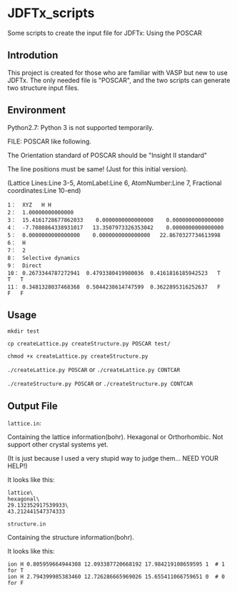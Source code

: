 # JDFTx_scripts
Some scripts to create the input file for JDFTx: Using the POSCAR

## Introdution

This project is created for those who are familiar with VASP but new to use JDFTx. The only needed file is "POSCAR", and the two scripts can generate two structure input files.

## Environment

Python2.7: Python 3 is not supported temporarily.

FILE: POSCAR like following. 

The Orientation standard of POSCAR should be "Insight II standard"

The line positions must be same! (Just for this initial version).

(Lattice Lines:Line 3-5, AtomLabel:Line 6, AtomNumber:Line 7, Fractional coordinates:Line 10-end)

	1：  XYZ   H H                      
	2：  1.00000000000000     
	3：  15.4161728677862033    0.0000000000000000    0.0000000000000000
	4：  -7.7080864338931017   13.3507973326353042    0.0000000000000000
	5：  0.0000000000000000    0.0000000000000000   22.8670327734613998
	6：  H  
	7：  2
	8：  Selective dynamics
	9：  Direct
	10： 0.2673344787272941  0.4793380419980036  0.4161816185942523   T   T   T
	11： 0.3481328037468368  0.5044238614747599  0.3622895316252637   F   F   F

## Usage

`mkdir test`

`cp createLattice.py createStructure.py POSCAR test/`

`chmod +x createLattice.py createStructure.py`
 
`./createLattice.py POSCAR`
or `./createLattice.py CONTCAR`

`./createStructure.py POSCAR` or `./createStructure.py CONTCAR`

## Output File

`lattice.in`: 

Containing the lattice information(bohr). Hexagonal or Orthorhombic. Not support other crystal systems yet. 

(It is just because I used a very stupid way to judge them... NEED YOUR HELP!)

It looks like this:

	lattice\
	hexagonal\
	29.132352917539933\
	43.212441547374333

`structure.in`

Containing the structure information(bohr).

It looks like this:

	ion H 0.805959664944308 12.093387720668192 17.984219108659595 1  # 1 for T
	ion H 2.794399985383460 12.726286665969026 15.655411066759651 0  # 0 for F 
